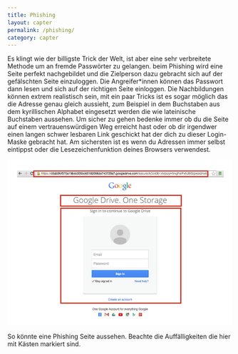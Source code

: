 ```yaml
---
title: Phishing
layout: capter
permalink: /phishing/
category: capter
---
```

Es klingt wie der billigste Trick der Welt, ist aber eine sehr verbreitete Methode um an fremde Passwörter zu gelangen. beim Phishing wird eine Seite perfekt nachgebildet und die Zielperson dazu gebracht sich auf der gefälschten Seite einzuloggen. Die Angreifer*innen können das Passwort dann lesen und sich auf der richtigen Seite einloggen. Die Nachbildungen können extrem realistisch sein, mit ein paar Tricks ist es sogar möglich das die Adresse genau gleich aussieht, zum Beispiel in dem Buchstaben aus dem kyrillischen Alphabet eingesetzt werden die wie lateinische Buchstaben aussehen. Um sicher zu gehen bedenke immer ob du die Seite auf einem vertrauenswürdigen Weg erreicht hast oder ob dir irgendwer einen langen schwer lesbaren Link geschickt hat der dich zu dieser Login-Maske gebracht hat. Am sichersten ist es wenn du Adressen immer selbst eintippst oder die Lesezeichenfunktion deines Browsers verwendest.

![](/assets/posts/phishing.jpg)

So könnte eine Phishing Seite aussehen. Beachte die Auffälligkeiten die hier mit Kästen markiert sind.